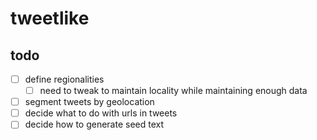 # tweetlike

## todo

- [ ] define regionalities
    - [ ] need to tweak to maintain locality while maintaining enough data
- [ ] segment tweets by geolocation
- [ ] decide what to do with urls in tweets
- [ ] decide how to generate seed text
